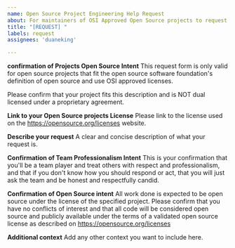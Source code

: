 ```yaml
---
name: Open Source Project Engineering Help Request
about: For maintainers of OSI Approved Open Source projects to request help. 
title: "[REQUEST] "
labels: request
assignees: 'duaneking'

---
```


**confirmation of Projects Open Source Intent**
This request form is only valid for open source projects that fit the open source software foundation's definition of open source and use OSI approved licenses.

Please confirm that your project fits this description and is NOT dual licensed under a proprietary agreement.

**Link to your Open Source projects License**
Please link to the license used on the https://opensource.org/licenses website.

**Describe your request**
A clear and concise description of what your request is.

**Confirmation of Team Professionalism Intent**
This is your confirmation that you'll be a team player and treat others with respect and professionalism, and that if you don't know how you should respond or act, that you will just ask the team and be honest and respectfully candid.

**Confirmation of Open Source intent**
All work done is expected to be open source under the license of the specified project. Please confirm that you have no conflicts of interest and that all code will be considered open source and publicly available under the terms of a validated open source license as described on https://opensource.org/licenses

**Additional context**
Add any other context you want to include here.
